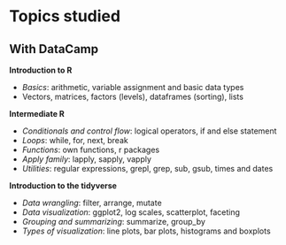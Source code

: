 # Topics studied

## With DataCamp

**Introduction to R**

- *Basics*: arithmetic, variable assignment and basic data types
- Vectors, matrices, factors (levels), dataframes (sorting), lists

**Intermediate R**

- *Conditionals and control flow*: logical operators, if and else statement
- *Loops*: while, for, next, break
- *Functions*: own functions, r packages
- *Apply family*: lapply, sapply, vapply
- *Utilities*: regular expressions, grepl, grep, sub, gsub, times and dates

**Introduction to the tidyverse**

- *Data wrangling*: filter, arrange, mutate
- *Data visualization*: ggplot2, log scales, scatterplot, faceting
- *Grouping and summarizing*: summarize, group_by
- *Types of visualization*: line plots, bar plots, histograms and boxplots

